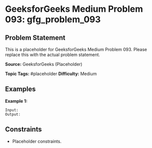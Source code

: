 # GeeksforGeeks Medium Problem 093: gfg_problem_093

## Problem Statement

This is a placeholder for GeeksforGeeks Medium Problem 093.
Please replace this with the actual problem statement.

**Source:** GeeksforGeeks (Placeholder)

**Topic Tags:** #placeholder
**Difficulty:** Medium

## Examples

**Example 1:**

```
Input:
Output:
```

## Constraints

- Placeholder constraints.
